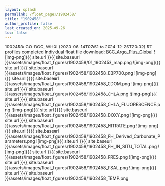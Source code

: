 ```yaml
---
layout: splash
permalink: /float_pages/1902458/
title: "1902458"
author_profile: false
last_created_on: 2025-09-26
toc: false
---
```

 
1902458: GO-BGC, WHOI (2023-06-14T07:51 to 2024-12-25T20:32)
57 profiles completed
Individual float file download: [BGC_Argo_Plus_Global](https://ftp.soest.hawaii.edu/bgc_argo_plus/Individual_Floats/outliers_removed/1902458_Sprof_processed.nc)
![img-png]({{ site.url }}{{ site.baseurl }}/assets/images/float_figures/1902458/01_1902458_map.png
![img-png]({{ site.url }}{{ site.baseurl }}/assets/images/float_figures/1902458/1902458_BBP700.png
![img-png]({{ site.url }}{{ site.baseurl }}/assets/images/float_figures/1902458/1902458_CDOM.png
![img-png]({{ site.url }}{{ site.baseurl }}/assets/images/float_figures/1902458/1902458_CHLA.png
![img-png]({{ site.url }}{{ site.baseurl }}/assets/images/float_figures/1902458/1902458_CHLA_FLUORESCENCE.png
![img-png]({{ site.url }}{{ site.baseurl }}/assets/images/float_figures/1902458/1902458_DOXY.png
![img-png]({{ site.url }}{{ site.baseurl }}/assets/images/float_figures/1902458/1902458_NITRATE.png
![img-png]({{ site.url }}{{ site.baseurl }}/assets/images/float_figures/1902458/1902458_PH_Derived_Carbonate_Parameters.png
![img-png]({{ site.url }}{{ site.baseurl }}/assets/images/float_figures/1902458/1902458_PH_IN_SITU_TOTAL.png
![img-png]({{ site.url }}{{ site.baseurl }}/assets/images/float_figures/1902458/1902458_PRES.png
![img-png]({{ site.url }}{{ site.baseurl }}/assets/images/float_figures/1902458/1902458_PSAL.png
![img-png]({{ site.url }}{{ site.baseurl }}/assets/images/float_figures/1902458/1902458_TEMP.png
